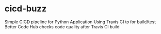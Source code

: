 # cicd-buzz
Simple CICD pipeline for Python Application
Using Travis CI to for build/test
Better Code Hub checks code quality after Travis CI build
